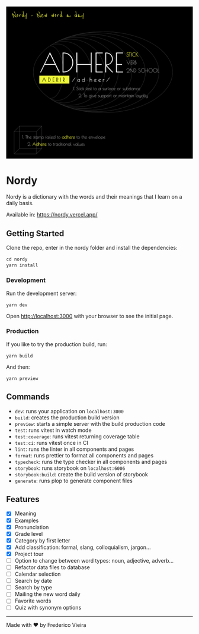 <p align="center">
  <img src=".github/assets/nordy.png" alt="Nordy screenshot" />
</p>

# Nordy

Nordy is a dictionary with the words and their meanings that I learn on a daily basis.

Available in: https://nordy.vercel.app/

## Getting Started

Clone the repo, enter in the nordy folder and install the dependencies:

```
cd nordy
yarn install
```

### Development

Run the development server:

```
yarn dev
```

Open [http://localhost:3000](http://localhost:3000) with your browser to see the initial page.

### Production

If you like to try the production build, run:

```
yarn build
```

And then:

```
yarn preview
```

## Commands

- `dev`: runs your application on `localhost:3000`
- `build`: creates the production build version
- `preview`: starts a simple server with the build production code
- `test`: runs vitest in watch mode
- `test:coverage`: runs vitest returning coverage table
- `test:ci`: runs vitest once in CI
- `lint`: runs the linter in all components and pages
- `format`: runs prettier to format all components and pages
- `typecheck`: runs the type checker in all components and pages
- `storybook`: runs storybook on `localhost:6006`
- `storybook:build`: create the build version of storybook
- `generate`: runs plop to generate component files

## Features

- [x] Meaning
- [x] Examples
- [x] Pronunciation
- [x] Grade level
- [x] Category by first letter
- [x] Add classification: formal, slang, colloquialism, jargon...
- [x] Project tour
- [ ] Option to change between word types: noun, adjective, adverb...
- [ ] Refactor data files to database
- [ ] Calendar selection
- [ ] Search by date
- [ ] Search by type
- [ ] Mailing the new word daily
- [ ] Favorite words
- [ ] Quiz with synonym options 

---

Made with ♥️ by Frederico Vieira
